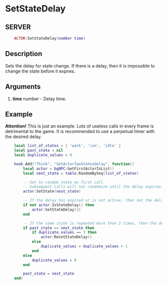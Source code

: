 # SetStateDelay

## SERVER
```lua
	ACTOR:SetStateDelay(number time)
```

## Description
Sets the delay for state change. If there is a delay, then it is impossible to change the state before it expires.

## Arguments
1. **time** number - Delay time.

## Example
**Attention!** This is just an example. Lots of useless calls in every frame is detrimental to the game. It is recommended to use a perpetual timer with the desired delay.

```lua
	local list_of_states = { 'walk', 'run', 'idle' }
	local past_state = nil
	local duplicate_values = 0

	hook.Add("Think", "SetActorTwoStatesDelay", function()
		local actor = bgNPC:GetFirstActorInList()
		local next_state = table.RandomBySeq(list_of_states)

		-- Set to random state on first call.
		-- Subsequent calls will not randomize until the delay expires.
		actor:SetState(next_state)

		-- If the delay has expired or is not active, then set the delay to 3 seconds.
		if not actor:IsStateDelay() then
			actor:SetStateDelay(3)
		end

		-- If the same state is repeated more than 3 times, then the delay is reset.
		if past_state == next_state then
			if duplicate_values == 3 then
				actor:ResetStateDelay()
			else
				duplicate_values = duplicate_values + 1
			end
		else
			duplicate_values = 0
		end

		past_state = next_state
	end)
```